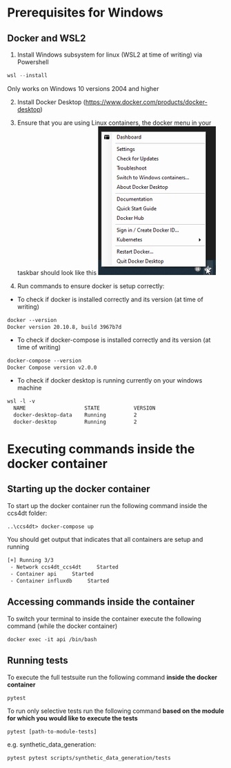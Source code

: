 # Prerequisites for Windows

## Docker and WSL2
1. Install Windows subsystem for linux (WSL2 at time of writing) via Powershell
```powershell
wsl --install
```
Only works on Windows 10 versions 2004 and higher

2. Install Docker Desktop (https://www.docker.com/products/docker-desktop)

3. Ensure that you are using Linux containers, the docker menu in your taskbar should look like this ![Docker menu](scripts\docs\assets\20211030_DockerSetupWindows_Documentation.png)

4. Run commands to ensure docker is setup correctly:

- To check if docker is installed correctly and its version (at time of writing)
```console
docker --version
Docker version 20.10.8, build 3967b7d
```
- To check if docker-compose is installed correctly and its version (at time of writing)
```console
docker-compose --version
Docker Compose version v2.0.0
```
- To check if docker desktop is running currently on your windows machine 
```console
wsl -l -v 
  NAME                   STATE           VERSION
  docker-desktop-data    Running         2      
  docker-desktop         Running         2    
```

# Executing commands inside the docker container 

## Starting up the docker container
To start up the docker container run the following command inside the ccs4dt folder:

```console
..\ccs4dt> docker-compose up
```

You should get output that indicates that all containers are setup and running 

```console
[+] Running 3/3
 - Network ccs4dt_ccs4dt     Started  
 - Container api     Started  
 - Container influxdb     Started  
 ```   

## Accessing commands inside the container

To switch your terminal to inside the container execute the following command (while the docker container)

```console
docker exec -it api /bin/bash
```

## Running tests

To execute the full testsuite run the following command **inside the docker container**

```console
pytest
```

To run only selective tests run the following command **based on the module for which you would like to execute the tests**
```console
pytest [path-to-module-tests]
```
e.g. synthetic_data_generation:
```console
pytest pytest scripts/synthetic_data_generation/tests
```
